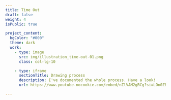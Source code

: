 ```yaml
---
title: Time Out
draft: false
weight: 4
isPublic: true

project_content:
  bgColor: "#000"
  theme: dark
  work:
    - type: image
      src: img/illustration_time-out-01.png
      class: col-lg-10

    - type: iframe
      sectionTitle: Drawing process
      description: I've documented the whole process. Have a look!
      url: https://www.youtube-nocookie.com/embed/nZlVAM2gRCg?si=LOn0ZBfg-9WEr1_c

---
```

